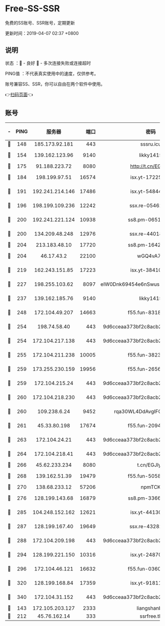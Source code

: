# Free-SS-SSR

免费的SS账号、SSR账号，定期更新

更新时间：2019-04-07 02:37 +0800

## 说明

状态     ：🙂 - 良好 🙁 - 多次连接失败或连接超时

PING值   ：不代表真实使用中的速度，仅供参考。

账号兼容SS、SSR，你可以自由在两个软件中使用。

👉[扫码页面](https://liesauer.github.io/Free-SS-SSR/)👈

## 账号

|-|PING|服务器|端口|密码|加密方式|区域|
|:----:|:----:|:-----:|-----:|:----:|:----:|:----:|
|🙂|148|185.173.92.181|443|sssru.icu|rc4-md5|RU|
|🙂|154|139.162.123.96|9140|likky1415|aes-256-cfb|JP|
|🙂|175|91.188.223.72|8080|http://t.cn/EGJIyrl|rc4-md5|RU|
|🙂|184|198.199.97.51|16574|isx.yt-17225861|aes-256-cfb|US|
|🙂|191|192.241.214.146|17486|isx.yt-54844272|aes-256-cfb|US|
|🙂|196|198.199.109.236|12242|ssx.re-05462515|aes-256-cfb|US|
|🙂|200|192.241.221.124|10938|ss8.pm-06517363|aes-256-cfb|US|
|🙂|200|134.209.48.248|12976|ssx.re-44018010|aes-256-cfb|US|
|🙂|204|213.183.48.10|17720|ss8.pm-16426576|rc4-md5|RU|
|🙂|204|46.17.43.2|22100|wGQ4vA7D|aes-256-gcm|RU|
|🙂|219|162.243.151.85|17223|isx.yt-38410278|aes-256-cfb|US|
|🙂|227|198.255.103.62|8097|eIW0Dnk69454e6nSwuspv9DmS201tQ0D|aes-256-cfb|US|
|🙂|237|139.162.185.76|9140|likky1415|aes-256-cfb|DE|
|🙂|248|172.104.49.207|14663|f55.fun-83188034|aes-256-cfb|SG|
|🙂|254|198.74.58.40|443|9d6cceaa373bf2c8acb22e60b6a58be6|aes-256-cfb|US|
|🙂|254|172.104.217.138|443|9d6cceaa373bf2c8acb22e60b6a58be6|aes-256-cfb|US|
|🙂|255|172.104.211.238|10005|f55.fun-38234111|aes-256-cfb|US|
|🙂|259|173.255.230.159|19956|f55.fun-26563232|aes-256-cfb|US|
|🙂|259|172.104.215.24|443|9d6cceaa373bf2c8acb22e60b6a58be6|aes-256-cfb|US|
|🙂|260|172.104.218.230|443|9d6cceaa373bf2c8acb22e60b6a58be6|aes-256-cfb|US|
|🙂|260|109.238.6.24|9452|rqa30WL4DdAvgIFG6Fs3znzTa|aes-256-cfb|FR|
|🙂|261|45.33.80.198|17674|f55.fun-20948197|aes-256-cfb|US|
|🙂|263|172.104.24.21|443|9d6cceaa373bf2c8acb22e60b6a58be6|aes-256-cfb|US|
|🙂|264|172.104.218.41|443|9d6cceaa373bf2c8acb22e60b6a58be6|aes-256-cfb|US|
|🙂|266|45.62.233.234|8080|t.cn/EGJIyrl|rc4-md5|CA|
|🙂|268|139.162.51.39|19479|f55.fun-50586096|aes-256-cfb|SG|
|🙂|270|138.68.233.12|57206|npmTCK|rc4-md5|US|
|🙂|276|128.199.143.68|16879|ss8.pm-33663366|aes-256-cfb|SG|
|🙂|285|104.248.152.162|12621|isx.yt-44130776|aes-256-cfb|SG|
|🙂|287|128.199.167.40|19649|ssx.re-43282019|aes-256-cfb|SG|
|🙂|288|172.104.209.198|443|9d6cceaa373bf2c8acb22e60b6a58be6|aes-256-cfb|US|
|🙂|294|128.199.221.150|10316|isx.yt-24870485|aes-256-cfb|SG|
|🙂|296|172.104.46.121|16632|f55.fun-03609182|aes-256-cfb|SG|
|🙂|320|128.199.168.84|17359|isx.yt-91811801|aes-256-cfb|SG|
|🙂|340|172.104.31.152|443|9d6cceaa373bf2c8acb22e60b6a58be6|aes-256-cfb|US|
|🙂|143|172.105.203.127|2333|liangshanbo|chacha20|JP|
|🙂|212|45.76.162.14|333|ssrfree.tk|rc4|SG|
